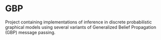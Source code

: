 GBP
===

Project containing implementations of inference in discrete probabilistic graphical models using several variants of Generalized Belief Propagation (GBP) message passing.
